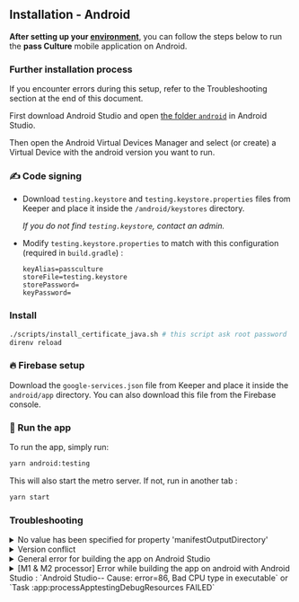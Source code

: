 ## Installation - Android

**After setting up your [environment](./setup.md)**, you can follow the steps below to run the **pass Culture** mobile application on Android.

### Further installation process

If you encounter errors during this setup, refer to the Troubleshooting section at the end of this document.

First download Android Studio and open [the folder `android`](./android/) in Android Studio.

Then open the Android Virtual Devices Manager and select (or create) a Virtual Device with the android version you want to run.

### ✍️ Code signing

- Download `testing.keystore` and `testing.keystore.properties` files from Keeper and place it inside the `/android/keystores` directory.

  _If you do not find `testing.keystore`, contact an admin._

- Modify `testing.keystore.properties` to match with this configuration (required in `build.gradle`) :

  ```
  keyAlias=passculture
  storeFile=testing.keystore
  storePassword=
  keyPassword=
  ```

### Install

```sh
./scripts/install_certificate_java.sh # this script ask root password
direnv reload
```

### 🔥 Firebase setup

Download the `google-services.json` file from Keeper and place it inside the `android/app` directory. You can also download this file from the Firebase console.

### 🚀 Run the app

To run the app, simply run:

```sh
yarn android:testing
```

This will also start the metro server. If not, run in another tab :

```sh
yarn start
```

### Troubleshooting

<details>
  <summary>No value has been specified for property 'manifestOutputDirectory'</summary>

In Android Studio: File > Settings > Experimental > Gradle -> uncheck "Only sync the active variant" checkbox.

En cas de soucis avec le JDK installer via `brew install --cask zulu17` et ajouter le chemin `JAVA_HOME=/Library/Java/JavaVirtualMachines/zulu-17.jdk/Contents/Home` dans .zshrc

</details>
<details>
  <summary>Version conflict</summary>

It happens when you try to install with a build number _lower_ than the one already installed.

- Ensure that there is one

```bash
$ yarn run-android | grep 'INSTALL_FAILED_VERSION_DOWNGRADE'
```

- If no line containing `'INSTALL_FAILED_VERSION_DOWNGRADE'` is caught, this is not the problem
- If a line with `'INSTALL_FAILED_VERSION_DOWNGRADE'` is caught
→ **Uninstall the app on your emulator before building:**
</details>
<details>
  <summary>General error for building the app on Android Studio</summary>

These are the general solutions for errors :

run `cd android && ./gradlew clean` to clear the build directory.

on the root of the repository : `rm -rf node_modules` then `yarn` or `yarn install`, this will delete all the installed modules from the repo then reinstalled it.

Try to invalidate the cache: in Android Studio > open project's android folder > file tab > Invalidate caches/restart > Invalidate and restart

If you're on M1 or M2 Mac and the problem still remains, see the error below.

</details>
<details>
  <summary>[M1 & M2 processor] Error while building the app on android with Android Studio : `Android Studio-- Cause: error=86, Bad CPU type in executable` or `Task :app:processApptestingDebugResources FAILED`</summary>

If you get this error on M1 or M2 Mac, installing Rosetta 2 should solve the issue. You can install it with this command : `softwareupdate --install-rosetta`.

Rosetta will allow applications requiring Intel processor to run on M1 & M2 Mac.

</details>
